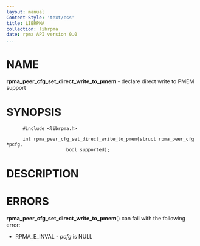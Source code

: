 ```yaml
---
layout: manual
Content-Style: 'text/css'
title: LIBRPMA
collection: librpma
date: rpma API version 0.0
...
```


[comment]: <> (SPDX-License-Identifier: BSD-3-Clause)
[comment]: <> (Copyright 2020, Intel Corporation)

NAME
====

**rpma\_peer\_cfg\_set\_direct\_write\_to\_pmem** - declare direct write
to PMEM support

SYNOPSIS
========

          #include <librpma.h>

          int rpma_peer_cfg_set_direct_write_to_pmem(struct rpma_peer_cfg *pcfg,
                          bool supported);

DESCRIPTION
===========

ERRORS
======

**rpma\_peer\_cfg\_set\_direct\_write\_to\_pmem**() can fail with the
following error:

-   RPMA\_E\_INVAL - *pcfg* is NULL
